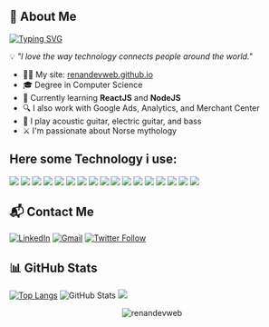 ## 👋 About Me

[![Typing SVG](https://readme-typing-svg.herokuapp.com?font=Fira+Code&weight=600&pause=1000&color=40C463&width=435&lines=Hi!+I'm+Renan+Salmazio)](https://git.io/typing-svg)

💡 *"I love the way technology connects people around the world."*

- 👨‍💻 My site: [renandevweb.github.io](https://renandevweb.github.io/Renandevv/)
- 🎓 Degree in Computer Science
- 🌱 Currently learning **ReactJS** and **NodeJS**
- 🔍 I also work with Google Ads, Analytics, and Merchant Center
- 🎸 I play acoustic guitar, electric guitar, and bass
- ⚔️ I'm passionate about Norse mythology


## Here some Technology i use:

<p>
<img src="https://img.shields.io/badge/HTML5-E34F26?style=for-the-badge&logo=html5&logoColor=white" />
<img src="https://img.shields.io/badge/CSS3-1572B6?style=for-the-badge&logo=css3&logoColor=white" />
<img src="https://img.shields.io/badge/JavaScript-F7DF1E?style=for-the-badge&logo=javascript&logoColor=black" />
<img src="https://img.shields.io/badge/Bootstrap-563D7C?style=for-the-badge&logo=bootstrap&logoColor=white" />
<img src="https://img.shields.io/badge/React-20232A?style=for-the-badge&logo=react&logoColor=61DAFB" />
<img src="https://img.shields.io/badge/Node.js-43853D?style=for-the-badge&logo=node.js&logoColor=white" />
<img src="https://img.shields.io/badge/Sass-CC6699?style=for-the-badge&logo=sass&logoColor=white" />
<img src="https://img.shields.io/badge/styled--components-DB7093?style=for-the-badge&logo=styled-components&logoColor=white" />
<img src="https://img.shields.io/badge/Express.js-404D59?style=for-the-badge" />
<img src="https://img.shields.io/badge/MongoDB-4EA94B?style=for-the-badge&logo=mongodb&logoColor=white" />
<img src="https://img.shields.io/badge/MySQL-005C84?style=for-the-badge&logo=mysql&logoColor=white" />
<img src="https://img.shields.io/badge/MySQL-005C84?style=for-the-badge&logo=mysql&logoColor=white" />
<img src="https://img.shields.io/badge/GIT-E44C30?style=for-the-badge&logo=git&logoColor=white" />
<img src="https://img.shields.io/badge/GitHub-100000?style=for-the-badge&logo=github&logoColor=white" />
<img src="https://img.shields.io/badge/Figma-F24E1E?style=for-the-badge&logo=figma&logoColor=white" />
<img src="https://img.shields.io/badge/sequelize-323330?style=for-the-badge&logo=sequelize&logoColor=blue" /> 
<img src="https://img.shields.io/badge/Google%20Analytics-E37400?style=for-the-badge&logo=google%20analytics&logoColor=white" /> 


 
</p>

## 📬 Contact Me

[![LinkedIn](https://img.shields.io/badge/-RenanSalmazio-blue?style=flat-square&logo=Linkedin&logoColor=white)](https://www.linkedin.com/in/renanarizasalmazio/)
[![Gmail](https://img.shields.io/badge/-renandevweb-c14438?style=flat-square&logo=Gmail&logoColor=white)](mailto:renandevweb@gmail.com)
[![Twitter Follow](https://img.shields.io/twitter/follow/renansalmazio?style=flat-square&logo=twitter&color=1DA1F2)](https://twitter.com/renansalmazio)

## 📊 GitHub Stats

[![Top Langs](https://github-readme-stats.vercel.app/api/top-langs/?username=renandevweb&theme=transparent)](https://github.com/RenanDevWeb)
![GitHub Stats](https://github-readme-stats.vercel.app/api?username=renandevweb&theme=transparent&show_icons=true)
<img src="https://github-profile-metrics.vercel.app/api?username=renandevweb&show=languages,stars,commits,prs,issues,contribs&theme=dark" />

<p align="center">
  <img src="https://komarev.com/ghpvc/?username=renandevweb&label=Profile%20views&color=0093d3&style=flat" alt="renandevweb" />
</p>


